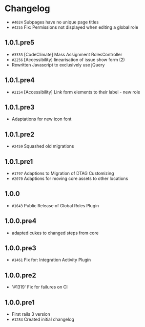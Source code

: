 # Changelog

* `#4024` Subpages have no unique page titles
* `#4255` Fix: Permissions not displayed when editing a global role

## 1.0.1.pre5

* `#3333` [CodeClimate] Mass Assignment RolesController
* `#2256` [Accessibility] linearisation of issue show form (2)
* Rewritten Javascript to exclusively use jQuery

## 1.0.1.pre4

* `#2154` [Accessibility] Link form elements to their label - new role

## 1.0.1.pre3

* Adaptations for new icon font

## 1.0.1.pre2

* `#2459` Squashed old migrations

## 1.0.1.pre1

* `#1797` Adaptions to Migration of DTAG Customizing
* `#2070` Adaptions for moving core assets to other locations

## 1.0.0

* `#1643` Public Release of Global Roles Plugin

## 1.0.0.pre4

* adapted cukes to changed steps from core

## 1.0.0.pre3

* `#1461` Fix for: Integration Activity Plugin

## 1.0.0.pre2

* '#1319' Fix for failures on CI

## 1.0.0.pre1

* First rails 3 version
* `#1284` Created initial changelog
